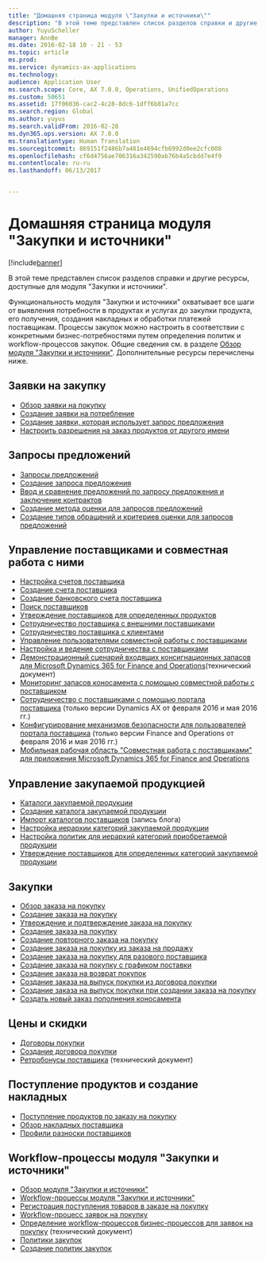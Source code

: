 ```yaml
---
title: "Домашняя страница модуля \"Закупки и источники\""
description: "В этой теме представлен список разделов справки и другие ресурсы, доступные для модуля \"Закупки и источники\"."
author: YuyuScheller
manager: AnnBe
ms.date: 2016-02-18 10 - 21 - 53
ms.topic: article
ms.prod: 
ms.service: dynamics-ax-applications
ms.technology: 
audience: Application User
ms.search.scope: Core, AX 7.0.0, Operations, UnifiedOperations
ms.custom: 50651
ms.assetid: 17f06036-cac2-4c28-8dc6-1dff6b81a7cc
ms.search.region: Global
ms.author: yuyus
ms.search.validFrom: 2016-02-28
ms.dyn365.ops.version: AX 7.0.0
ms.translationtype: Human Translation
ms.sourcegitcommit: 869151f2486b7a481e4694cfb6992d0ee2cfc008
ms.openlocfilehash: cf6d4756ae706316a342590ab76b4a5cbdd7e4f9
ms.contentlocale: ru-ru
ms.lasthandoff: 06/13/2017


---
```


# <a name="procurement-and-sourcing-home-page"></a>Домашняя страница модуля "Закупки и источники"

[!include[banner](../includes/banner.md)]


В этой теме представлен список разделов справки и другие ресурсы, доступные для модуля "Закупки и источники".

Функциональность модуля "Закупки и источники" охватывает все шаги от выявления потребности в продуктах и услугах до закупки продукта, его получения, создания накладных и обработки платежей поставщикам. Процессы закупок можно настроить в соответствии с конкретными бизнес-потребностями путем определения политик и workflow-процессов закупок. Общие сведения см. в разделе [Обзор модуля "Закупки и источники"](procurement-sourcing-overview.md). Дополнительные ресурсы перечислены ниже.

## <a name="purchase-requisitions"></a>Заявки на закупку
-   [Обзор заявки на покупку](purchase-requisitions-overview.md)
-   [Создание заявки на потребление](http://ax.help.dynamics.com/en/wiki/create-a-requisition-for-consumption/)
-   [Создание заявки, которая использует запрос предложения](http://ax.help.dynamics.com/en/wiki/create-a-requisition-that-uses-an-rfq/)
-   [Настроить разрешения на заказ продуктов от другого имени](http://ax.help.dynamics.com/en/wiki/set-up-permissions-for-ordering-products-on-behalf-of-someone-else/)

## <a name="requests-for-quotation"></a>Запросы предложений
-   [Запросы предложений](request-quotations.md)
-   [Создание запроса предложения](http://ax.help.dynamics.com/en/wiki/create-a-request-for-quotation/)
-   [Ввод и сравнение предложений по запросу предложения и заключение контрактов](http://ax.help.dynamics.com/en/wiki/enter-and-compare-rfq-bids-and-award-contracts/)
-   [Создание метода оценки для запросов предложений](http://ax.help.dynamics.com/en/wiki/create-a-scoring-method-for-rfqs/)
-   [Создание типов обращений и критериев оценки для запросов предложений](http://ax.help.dynamics.com/en/wiki/create-solicitation-types-and-scoring-criteria-for-rfqs/)

## <a name="vendor-management-and-collaboration"></a>Управление поставщиками и совместная работа с ними
-   [Настройка счетов поставщика](set-up-vendor-accounts.md)
-   [Создание счета поставщика](http://ax.help.dynamics.com/en/wiki/create-a-vendor-account/)
-   [Создание банковского счета поставщика](http://ax.help.dynamics.com/en/wiki/create-a-vendor-bank-account/)
-   [Поиск поставщиков](http://ax.help.dynamics.com/en/wiki/search-for-vendors/)
-   [Утверждение поставщиков для определенных продуктов](http://ax.help.dynamics.com/en/wiki/approve-vendors-for-specific-products/)
-   [Сотрудничество поставщика с внешними поставщиками](vendor-collaboration-work-external-vendors.md)
-   [Сотрудничество поставщика с клиентами](vendor-collaboration-work-customers-dynamics-365-operations.md)
-   [Управление пользователями совместной работы с поставщиками](manage-vendor-collaboration-users.md)
-   [Настройка и ведение сотрудничества с поставщиками](set-up-maintain-vendor-collaboration.md)
-   [Демонстрационный сценарий входящих консигнационных запасов для Microsoft Dynamics 365 for Finance and Operations](https://mbs.microsoft.com/customersource/northamerica/AX/learning/documentation/white-papers/InboundConsignmentInventoryDemoScriptDynamics365Operations)(технический документ)
-   [Мониторинг запасов коносамента с помощью совместной работы с поставщиком](http://ax.help.dynamics.com/en/wiki/monitor-consignment-inventory-using-vendor-collaboration/)
-   [Сотрудничество с поставщиками с помощью портала поставщика](collaborate-vendors-vendor-portal.md) (только версии Dynamics AX от февраля 2016 и мая 2016 гг.)
-   [Конфигурирование механизмов безопасности для пользователей портала поставщика](configure-security-vendor-portal-users.md) (только версии Finance and Operations от февраля 2016 и мая 2016 гг.)
-   [Мобильная рабочая область "Совместная работа с поставщиками" для приложения Microsoft Dynamics 365 for Finance and Operations](vendor-collaboration-mobile-workspace.md)

## <a name="procurement-product-management"></a>Управление закупаемой продукцией
-   [Каталоги закупаемой продукции](procurement-catalogs.md)
-   [Создание каталога закупаемой продукции](http://ax.help.dynamics.com/en/wiki/create-a-procurement-catalog/)
-   [Импорт каталогов поставщиков](https://blogs.msdn.microsoft.com/dynamicsaxscm/2016/05/25/vendor-catalogs-in-dynamics-ax/) (запись блога)
-   [Настройка иерархии категорий закупаемой продукции](http://ax.help.dynamics.com/en/wiki/set-up-a-procurement-category-hierarchy/)
-   [Настройка политик для иерархий категорий приобретаемой продукции](http://ax.help.dynamics.com/en/wiki/set-up-policies-for-procurement-category-hierarchies/)
-   [Утверждение поставщиков для определенных категорий закупаемой продукции](http://ax.help.dynamics.com/en/wiki/approve-vendors-for-specific-procurement-categories/)

## <a name="procurement"></a>Закупки
-   [Обзор заказа на покупку](purchase-order-overview.md)
-   [Создание заказа на покупку](purchase-order-creation.md)
-   [Утверждение и подтверждение заказа на покупку](purchase-order-approval-confirmation.md)
-   [Создание заказа на покупку](http://ax.help.dynamics.com/en/wiki/create-a-purchase-order/)
-   [Создание повторного заказа на покупку](http://ax.help.dynamics.com/en/wiki/create-a-repeat-purchase-order/)
-   [Создание заказа на покупку из заказа на продажу](http://ax.help.dynamics.com/en/wiki/create-a-purchase-order-from-a-sales-order/)
-   [Создание заказа на покупку для разового поставщика](http://ax.help.dynamics.com/en/wiki/create-a-purchase-order-for-a-one-time-supplier/)
-   [Создание заказа на покупку с графиком поставки](http://ax.help.dynamics.com/en/wiki/create-a-purchase-order-with-a-delivery-schedule/)
-   [Создание заказа на возврат покупок](http://ax.help.dynamics.com/en/wiki/create-a-purchase-return-order/)
-   [Создание заказа на выпуск покупки из договора покупки](http://ax.help.dynamics.com/en/wiki/create-a-purchase-release-order-from-a-purchase-agreement/)
-   [Создание заказа на выпуск покупки при создании заказа на покупку](http://ax.help.dynamics.com/en/wiki/create-a-purchase-release-order-when-creating-the-purchase-order/)
-   [Создать новый заказ пополнения коносамента](http://ax.help.dynamics.com/en/wiki/create-a-consignment-replenishment-order/)

## <a name="prices-and-discounts"></a>Цены и скидки
-   [Договоры покупки](purchase-agreements.md)
-   [Создание договора покупки](http://ax.help.dynamics.com/en/wiki/create-a-purchase-agreement/)
-   [Ретробонусы поставщика](https://mbs.microsoft.com/customersource/northamerica/AX/learning/documentation/white-papers/Vendor_rebates) (технический документ)

## <a name="product-receipt-and-invoicing"></a>Поступление продуктов и создание накладных
-   [Поступление продуктов по заказу на покупку](product-receipt-against-purchase-orders.md)
-   [Обзор накладных поставщика](/dynamics365/unified-operations/financials/accounts-payable/vendor-invoices-overview?toc=/dynamics365/unified-operations/supply-chain/toc.json)
-   [Профили разноски поставщиков](/dynamics365/unified-operations/financials/accounts-payable/vendor-posting-profiles?toc=/dynamics365/unified-operations/supply-chain/toc.json)

## <a name="procurement-and-sourcing-workflows"></a>Workflow-процессы модуля "Закупки и источники"
-   [Обзор модуля "Закупки и источники"](procurement-sourcing-overview.md)
-   [Workflow-процессы модуля "Закупки и источники"](procurement-sourcing-workflows.md)
-   [Регистрация поступления товаров в заказе на покупку](http://ax.help.dynamics.com/en/wiki/record-receipt-of-goods-on-a-purchase-order/)
-   [Workflow-процесс заявок на покупку](purchase-requisitions-workflow.md)
-   [Определение workflow-процессов бизнес-процессов для заявок на покупку](https://mbs.microsoft.com/customersource/Global/AX/learning/documentation/white-papers/Defining_business_process_workflows_for_purchase_requisitions) (технический документ)
-   [Политики закупок](purchase-policies.md)
-   [Создание политик закупок](http://ax.help.dynamics.com/en/wiki/create-purchasing-policies/)







